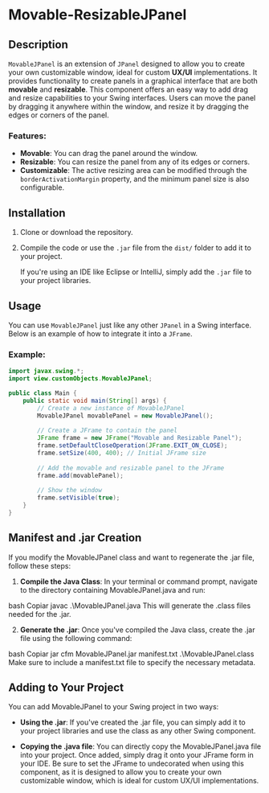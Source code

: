 # Movable-ResizableJPanel

## Description

`MovableJPanel` is an extension of `JPanel` designed to allow you to create your own customizable window, ideal for custom **UX/UI** implementations. It provides functionality to create panels in a graphical interface that are both **movable** and **resizable**. This component offers an easy way to add drag and resize capabilities to your Swing interfaces. Users can move the panel by dragging it anywhere within the window, and resize it by dragging the edges or corners of the panel.

### Features:
- **Movable**: You can drag the panel around the window.
- **Resizable**: You can resize the panel from any of its edges or corners.
- **Customizable**: The active resizing area can be modified through the `borderActivationMargin` property, and the minimum panel size is also configurable.

## Installation

1. Clone or download the repository.
2. Compile the code or use the `.jar` file from the `dist/` folder to add it to your project.

   If you're using an IDE like Eclipse or IntelliJ, simply add the `.jar` file to your project libraries.

## Usage

You can use `MovableJPanel` just like any other `JPanel` in a Swing interface. Below is an example of how to integrate it into a `JFrame`.

### Example:

```java
import javax.swing.*;
import view.customObjects.MovableJPanel;

public class Main {
    public static void main(String[] args) {
        // Create a new instance of MovableJPanel
        MovableJPanel movablePanel = new MovableJPanel();
        
        // Create a JFrame to contain the panel
        JFrame frame = new JFrame("Movable and Resizable Panel");
        frame.setDefaultCloseOperation(JFrame.EXIT_ON_CLOSE);
        frame.setSize(400, 400); // Initial JFrame size
        
        // Add the movable and resizable panel to the JFrame
        frame.add(movablePanel);
        
        // Show the window
        frame.setVisible(true);
    }
}
```


## Manifest and .jar Creation
If you modify the MovableJPanel class and want to regenerate the .jar file, follow these steps:

1. **Compile the Java Class**: In your terminal or command prompt, navigate to the directory containing MovableJPanel.java and run:

bash
Copiar
javac .\MovableJPanel.java
This will generate the .class files needed for the .jar.

2. **Generate the .jar**: Once you've compiled the Java class, create the .jar file using the following command:

bash
Copiar
jar cfm MovableJPanel.jar manifest.txt .\MovableJPanel.class
Make sure to include a manifest.txt file to specify the necessary metadata.

## Adding to Your Project
You can add MovableJPanel to your Swing project in two ways:

- **Using the .jar**: If you've created the .jar file, you can simply add it to your project libraries and use the class as any other Swing component.

- **Copying the .java file**: You can directly copy the MovableJPanel.java file into your project. Once added, simply drag it onto your JFrame form in your IDE. Be sure to set the JFrame to undecorated when using this component, as it is designed to allow you to create your own customizable window, which is ideal for custom UX/UI implementations.
